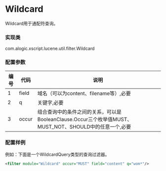 Wildcard
===========

Wildcard用于通配符查询。

### 实现类

com.alogic.xscript.lucene.util.filter.Wildcard

### 配置参数

| 编号 | 代码 | 说明 |
| ---- | ---- | ---- |
| 1 | field | 域名（可以为content、filename等）,必要|
| 2 | q | 关键字,必要 |
| 3 | occur | 组合查询中的条件之间的关系，可以是BooleanClause.Occur三个枚举值MUST、MUST_NOT、SHOULD中的任意一个,必要 | 

### 配置样例

例如：下面是一个WildcardQuery类型的查询过滤器。

```xml
<filter module="Wildcard" occur="MUST" field="content" q="wom*"/>

```